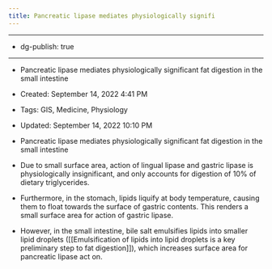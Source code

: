 ```yaml
---
title: Pancreatic lipase mediates physiologically signifi
---
```


- --

- dg-publish: true

- --

- Pancreatic lipase mediates physiologically significant fat digestion in the small intestine

- Created: September 14, 2022 4:41 PM

- Tags: GIS, Medicine, Physiology

- Updated: September 14, 2022 10:10 PM

- Pancreatic lipase mediates physiologically significant fat digestion in the small intestine

- Due to small surface area, action of lingual lipase and gastric lipase is physiologically insignificant, and only accounts for digestion of 10% of dietary triglycerides.

- Furthermore, in the stomach, lipids liquify at body temperature, causing them to float towards the surface of gastric contents. This renders a small surface area for action of gastric lipase.

- However, in the small intestine, bile salt emulsifies lipids into smaller lipid droplets ([[Emulsification of lipids into lipid droplets is a key preliminary step to fat digestion]]), which increases surface area for pancreatic lipase act on.
